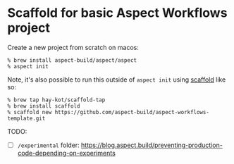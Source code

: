 # Scaffold for basic Aspect Workflows project

Create a new project from scratch on macos:

```
% brew install aspect-build/aspect/aspect
% aspect init
```

Note, it's also possible to run this outside of `aspect init` using [scaffold](https://hay-kot.github.io/scaffold/) like so:

```shell
% brew tap hay-kot/scaffold-tap
% brew install scaffold
% scaffold new https://github.com/aspect-build/aspect-workflows-template.git
```

TODO:

- [ ] `/experimental` folder: https://blog.aspect.build/preventing-production-code-depending-on-experiments
